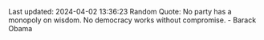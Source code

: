 Last updated: 2024-04-02 13:36:23
Random Quote: No party has a monopoly on wisdom. No democracy works without compromise. - Barack Obama